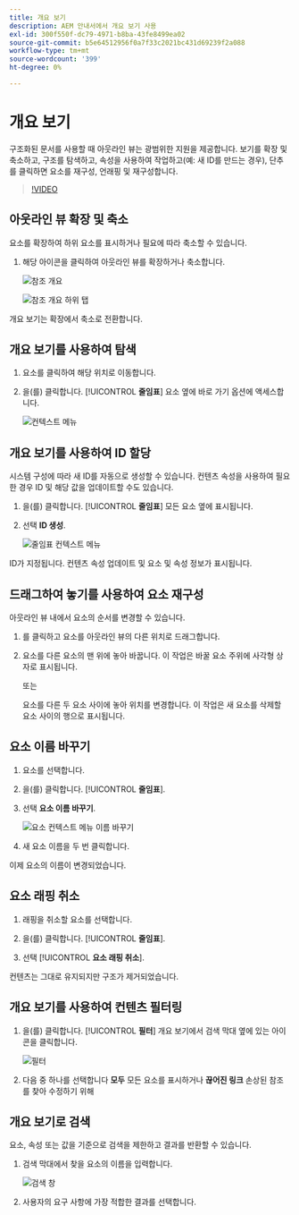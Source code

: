 ```yaml
---
title: 개요 보기
description: AEM 안내서에서 개요 보기 사용
exl-id: 300f550f-dc79-4971-b8ba-43fe8499ea02
source-git-commit: b5e64512956f0a7f33c2021bc431d69239f2a088
workflow-type: tm+mt
source-wordcount: '399'
ht-degree: 0%

---
```


# 개요 보기

구조화된 문서를 사용할 때 아웃라인 뷰는 광범위한 지원을 제공합니다. 보기를 확장 및 축소하고, 구조를 탐색하고, 속성을 사용하여 작업하고(예: 새 ID를 만드는 경우), 단추를 클릭하면 요소를 재구성, 언래핑 및 재구성합니다.

>[!VIDEO](https://video.tv.adobe.com/v/342767)

## 아웃라인 뷰 확장 및 축소

요소를 확장하여 하위 요소를 표시하거나 필요에 따라 축소할 수 있습니다.

1. 해당 아이콘을 클릭하여 아웃라인 뷰를 확장하거나 축소합니다.

   ![참조 개요](images/lesson-6/outline-collapsed-before.png)

   ![참조 개요 하위 탭](images/lesson-6/outline-expanded-after.png)

개요 보기는 확장에서 축소로 전환합니다.

## 개요 보기를 사용하여 탐색

1. 요소를 클릭하여 해당 위치로 이동합니다.

2. 을(를) 클릭합니다. [!UICONTROL **줄임표**] 요소 옆에 바로 가기 옵션에 액세스합니다.

   ![컨텍스트 메뉴](images/lesson-6/shortcut-options.png)

## 개요 보기를 사용하여 ID 할당

시스템 구성에 따라 새 ID를 자동으로 생성할 수 있습니다. 컨텐츠 속성을 사용하여 필요한 경우 ID 및 해당 값을 업데이트할 수도 있습니다.

1. 을(를) 클릭합니다. [!UICONTROL **줄임표**] 모든 요소 옆에 표시됩니다.

2. 선택 **ID 생성**.

   ![줄임표 컨텍스트 메뉴](images/lesson-6/ellipsis-popup.png)

ID가 지정됩니다. 컨텐츠 속성 업데이트 및 요소 및 속성 정보가 표시됩니다.

## 드래그하여 놓기를 사용하여 요소 재구성

아웃라인 뷰 내에서 요소의 순서를 변경할 수 있습니다.

1. 를 클릭하고 요소를 아웃라인 뷰의 다른 위치로 드래그합니다.

2. 요소를 다른 요소의 맨 위에 놓아 바꿉니다. 이 작업은 바꿀 요소 주위에 사각형 상자로 표시됩니다.

   또는

   요소를 다른 두 요소 사이에 놓아 위치를 변경합니다. 이 작업은 새 요소를 삭제할 요소 사이의 행으로 표시됩니다.

## 요소 이름 바꾸기

1. 요소를 선택합니다.

2. 을(를) 클릭합니다. [!UICONTROL **줄임표**].

3. 선택 **요소 이름 바꾸기**.

   ![요소 컨텍스트 메뉴 이름 바꾸기](images/lesson-6/rename-before.png)

4. 새 요소 이름을 두 번 클릭합니다.

이제 요소의 이름이 변경되었습니다.

## 요소 래핑 취소

1. 래핑을 취소할 요소를 선택합니다.

2. 을(를) 클릭합니다. [!UICONTROL **줄임표**].

3. 선택 [!UICONTROL **요소 래핑 취소**].

컨텐츠는 그대로 유지되지만 구조가 제거되었습니다.

## 개요 보기를 사용하여 컨텐츠 필터링

1. 을(를) 클릭합니다. [!UICONTROL **필터**] 개요 보기에서 검색 막대 옆에 있는 아이콘을 클릭합니다.

   ![필터](images/lesson-6/filter-icon.png)

2. 다음 중 하나를 선택합니다 **모두** 모든 요소를 표시하거나 **끊어진 링크** 손상된 참조를 찾아 수정하기 위해

## 개요 보기로 검색

요소, 속성 또는 값을 기준으로 검색을 제한하고 결과를 반환할 수 있습니다.

1. 검색 막대에서 찾을 요소의 이름을 입력합니다.

   ![검색 창](images/lesson-6/search-bar.png)

2. 사용자의 요구 사항에 가장 적합한 결과를 선택합니다.
